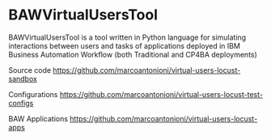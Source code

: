 # BAWVirtualUsersTool
BAWVirtualUsersTool is a tool written in Python language for simulating interactions between users and tasks of applications deployed in IBM Business Automation Workflow (both Traditional and CP4BA deployments)

Source code https://github.com/marcoantonioni/virtual-users-locust-sandbox

Configurations https://github.com/marcoantonioni/virtual-users-locust-test-configs

BAW Applications https://github.com/marcoantonioni/virtual-users-locust-apps